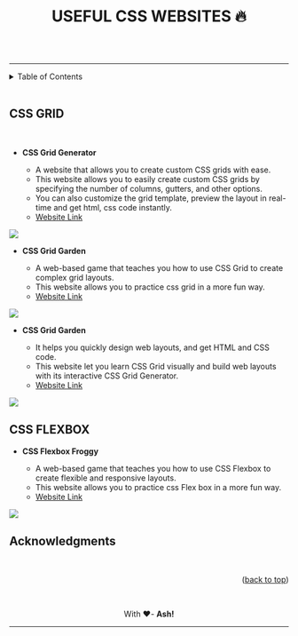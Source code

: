 # <h1 align = "center" id="readme-top"><b>USEFUL CSS WEBSITES 🔥</b></h1>
<br />
    

   <!-- <a href="https://github.com/github_username/repo_name"><strong>Explore the docs »</strong></a>
    <br />
    <br />
    <a href="https://github.com/github_username/repo_name">View Demo</a>
    ·
    <a href="https://github.com/github_username/repo_name/issues">Report Bug</a>
    ·
    <a href="https://github.com/github_username/repo_name/issues">Request Feature</a> -->
<br>
<hr>
<details>
  <summary>Table of Contents</summary>
  <ol>
    <li>
      <a href="#css-grid">CSS GRID</a>
    </li>
    <li><a href="#"></a></li>
    <li><a href="#"></a></li>
  </ol>
</details>

<br>

## **CSS GRID**
<br>

- **CSS Grid Generator** 

    - A website that allows you to create custom CSS grids with ease. 
    - This website allows you to easily create custom CSS grids by specifying the number of columns, gutters, and other options. 
    - You can also customize the grid template, preview the layout in real-time and get html, css code instantly.
    - [Website Link](https://cssgrid-generator.netlify.app/)

<a href="https://cssgrid-generator.netlify.app/"><img src="https://user-images.githubusercontent.com/126890586/224533383-dff8fdbb-80f9-4a6f-97e8-ff8b93094bb0.png" ></a>

- **CSS Grid Garden** 

    - A web-based game that teaches you how to use CSS Grid to create complex grid layouts. 
    - This website allows you to practice css grid in a more fun way. 
    - [Website Link](https://cssgridgarden.com/)

<a href="https://cssgridgarden.com/"><img src="https://user-images.githubusercontent.com/126890586/224534682-db568524-d50d-490e-a9fd-85622c6e094c.png" ></a>

- **CSS Grid Garden** 

    - It helps you quickly design web layouts, and get HTML and CSS code. 
    - This website let you learn CSS Grid visually and build web layouts with its interactive CSS Grid Generator.
    - [Website Link](https://grid.layoutit.com/)

<a href="https://grid.layoutit.com/"><img src="https://user-images.githubusercontent.com/126890586/224535122-1928ec8a-bb19-496e-9b1b-11ebe8c49f5d.png" ></a>

## **CSS FLEXBOX**

- **CSS Flexbox Froggy** 

    - A web-based game that teaches you how to use CSS Flexbox to create flexible and responsive layouts.
    - This website allows you to practice css Flex box in a more fun way. 
    - [Website Link](https://flexboxfroggy.com/)

<a href="https://flexboxfroggy.com/" target="_blank"><img src="https://user-images.githubusercontent.com/126890586/224535469-8434c801-27c3-4c26-873b-a7da9602ae1a.png" ></a>
<!-- ABOUT THE PROJECT -->

<!-- ACKNOWLEDGMENTS -->
## **Acknowledgments**


<br>


<p align="right">(<a href="#readme-top">back to top</a>)</p>

<br>

<p align = center>With ❤️- <b>Ash!</b></p>
<hr>
